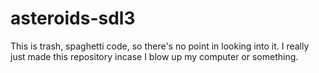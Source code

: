 # asteroids-sdl3
This is trash, spaghetti code, so there's no point in looking into it. I really just made this repository incase I blow up my computer or something. 

